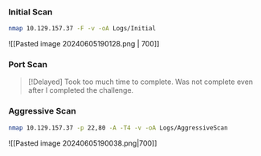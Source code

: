 ### Initial Scan
```sh
nmap 10.129.157.37 -F -v -oA Logs/Initial 
```
![[Pasted image 20240605190128.png | 700]]
### Port Scan
> [!Delayed]
> Took too much time to complete. Was not complete even after I completed the challenge.

### Aggressive Scan
```sh
nmap 10.129.157.37 -p 22,80 -A -T4 -v -oA Logs/AggressiveScan
```
![[Pasted image 20240605190038.png|700]]
